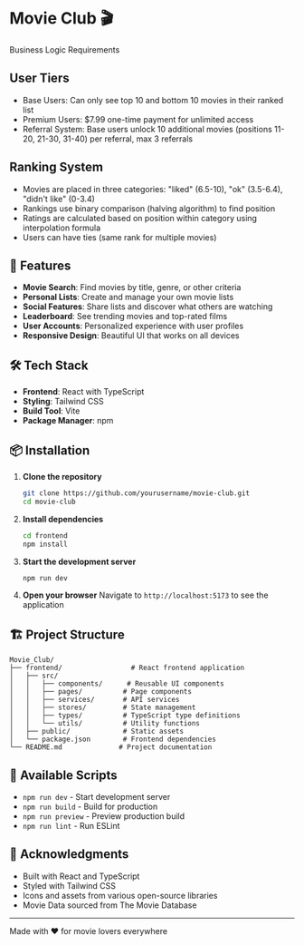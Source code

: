 # Movie Club 🎬

Business Logic Requirements
## User Tiers
- Base Users: Can only see top 10 and bottom 10 movies in their ranked list
- Premium Users: $7.99 one-time payment for unlimited access
- Referral System: Base users unlock 10 additional movies (positions 11-20, 21-30, 31-40) per referral, max 3 referrals

## Ranking System
- Movies are placed in three categories: "liked" (6.5-10), "ok" (3.5-6.4), "didn't like" (0-3.4)
- Rankings use binary comparison (halving algorithm) to find position
- Ratings are calculated based on position within category using interpolation formula
- Users can have ties (same rank for multiple movies)

## 🚀 Features

- **Movie Search**: Find movies by title, genre, or other criteria
- **Personal Lists**: Create and manage your own movie lists
- **Social Features**: Share lists and discover what others are watching
- **Leaderboard**: See trending movies and top-rated films
- **User Accounts**: Personalized experience with user profiles
- **Responsive Design**: Beautiful UI that works on all devices

## 🛠️ Tech Stack

- **Frontend**: React with TypeScript
- **Styling**: Tailwind CSS
- **Build Tool**: Vite
- **Package Manager**: npm

## 📦 Installation

1. **Clone the repository**
   ```bash
   git clone https://github.com/yourusername/movie-club.git
   cd movie-club
   ```

2. **Install dependencies**
   ```bash
   cd frontend
   npm install
   ```

3. **Start the development server**
   ```bash
   npm run dev
   ```

4. **Open your browser**
   Navigate to `http://localhost:5173` to see the application

## 🏗️ Project Structure

```
Movie_Club/
├── frontend/                 # React frontend application
│   ├── src/
│   │   ├── components/      # Reusable UI components
│   │   ├── pages/          # Page components
│   │   ├── services/       # API services
│   │   ├── stores/         # State management
│   │   ├── types/          # TypeScript type definitions
│   │   └── utils/          # Utility functions
│   ├── public/             # Static assets
│   └── package.json        # Frontend dependencies
└── README.md              # Project documentation
```

## 🎯 Available Scripts

- `npm run dev` - Start development server
- `npm run build` - Build for production
- `npm run preview` - Preview production build
- `npm run lint` - Run ESLint

## 🙏 Acknowledgments

- Built with React and TypeScript
- Styled with Tailwind CSS
- Icons and assets from various open-source libraries
- Movie Data sourced from The Movie Database

---

Made with ❤️ for movie lovers everywhere 